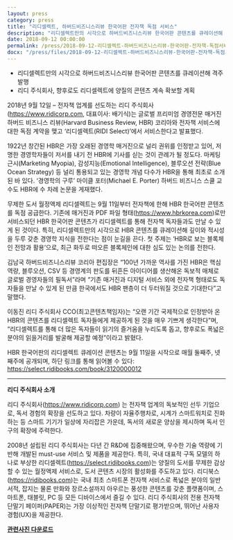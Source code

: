 ```yaml
---
layout: press
category: press
title: "리디셀렉트, 하버드비즈니스리뷰 한국어판 전자책 독점 서비스"
description: "리디셀렉트만의 시각으로 하버드비즈니스리뷰 한국어판 콘텐츠를 큐레이션해 격주 발행"
date: 2018-09-12 00:00:00
permalink: /press/2018-09-12-리디셀렉트-하버드비즈니스리뷰-한국어판-전자책-독점서비스
docx: "/press/files/2018-09-12-리디셀렉트-하버드비즈니스리뷰-한국어판-전자책-독점서비스.docx"
---
```


- 리디셀렉트만의 시각으로 하버드비즈니스리뷰 한국어판 콘텐츠를 큐레이션해 격주 발행
- 리디 주식회사, 향후로도 리디셀렉트에 양질의 콘텐츠 계속 확보할 계획

2018년 9월 12일 – 전자책 업계를 선도하는 리디 주식회사(https://www.ridicorp.com, 대표이사: 배기식)는 글로벌 프리미엄 경영전문 매거진 하버드 비즈니스 리뷰(Harvard Business Review, HBR) 코리아와 전자책 서비스에 대한 독점 계약을 맺고 ‘리디셀렉트(RIDI Select)’에서 서비스한다고 발표했다.

1922년 창간된 HBR은 가장 오래된 경영학 매거진으로 널리 권위를 인정받고 있어, 저명한 경영학자들이 저서를 내기 전 HBR에 기사를 싣는 것이 관례가 될 정도다. 마케팅 근시(Marketing Myopia), 감성지능(Emotional Intelligence), 블루오션 전략(Blue Ocean Strategy) 등 널리 통용되고 있는 경영학 개념 다수가 HBR을 통해 최초로 소개된 바 있다. ‘경영학의 구루’ 마이클 포터(Michael E. Porter) 하버드 비즈니스 스쿨 교수도 HBR에 수 차례 논문을 게재했다.
 
무제한 도서 월정액제 리디셀렉트는 9월 11일부터 전자책에 한해 HBR 한국어판 콘텐츠를 독점 공급한다. 기존에 매거진과 PDF 파일 형태(https://www.hbrkorea.com)로만 서비스되던 HBR 한국어판 콘텐츠가 리디셀렉트를 통해 전자책 독자들과도 만날 수 있게 된 것이다. 특히, 리디셀렉트만의 시각으로 HBR 콘텐츠를 큐레이션해 깊이와 적시성을 두루 갖춘 경영학 지식을 전한다는 점이 눈길을 끈다. 첫 주제는 ‘HBR로 보는 블록체인 전망과 활용’으로, 최근 화두로 떠오른 블록체인에 대한 심도 있는 논의를 전한다.
 
김남국 하버드비즈니스리뷰 코리아 편집장은 “100년 가까운 역사를 가진 HBR은 핵심역량, 블루오션, CSV 등 경영계의 판도를 뒤흔든 아이디어를 생산해온 독보적 매체로 글로벌 경영자들의 필독서”라며 “기존 매거진과 디지털 서비스 외에 전자책 형태로도 독자들을 만날 수 있게 된 만큼 한국에서도 HBR 팬층이 더 두터워질 것으로 기대한다”고 말했다.
 
이동진 리디 주식회사 CCO(최고콘텐츠책임자)는 “오랜 기간 국제적으로 인정받아 온 HBR의 콘텐츠를 리디셀렉트 독자들에게 제공하게 된 것을 매우 기쁘게 생각한다”며, “리디셀렉트를 통해 더 많은 독자들이 읽기의 즐거움을 누리도록 돕고, 향후로도 폭넓은 분야의 읽을거리를 발굴해 제공할 예정”이라고 밝혔다.
 
HBR 한국어판의 리디셀렉트 큐레이션 콘텐츠는 9월 11일을 시작으로 매월 둘째주, 넷째주에 공개되며, 하단 링크를 통해 읽어볼 수 있다:
https://select.ridibooks.com/book/3120000012

---

<b>리디 주식회사 소개</b>

리디 주식회사(https://www.ridicorp.com) 는 전자책 업계의 독보적인 선두 기업으로, 독서 경험의 확장을 선도하고 있다. 차량이 자율주행차로, 시계가 스마트워치로 진화하는 등 스마트 기기가 일상에 자리잡은 가운데, 독서의 새로운 양상을 제시하며 독서 인구의 확장에 주력한다.

2008년 설립된 리디 주식회사는 다년 간 R&D에 집중해왔으며, 우수한 기술 역량에 기반해 개발된 must-use 서비스 및 제품을 제공한다. 특히, 국내 대표적 구독 모델의 하나로 부상한 리디셀렉트(https://select.ridibooks.com)는 양질의 도서를 무제한 감상할 수 있는 월정액제 서비스로, 도서 콘텐츠 시장의 활성화를 주도하고 있다. 리디북스(https://ridibooks.com)는 국내 최초 스마트폰 전자책 서비스로 폭넓은 분야의 일반 서적, 잡지는 물론 만화와 장르소설까지 아우르는 풍성한 콘텐츠를 갖춘 플랫폼이며, 스마트폰, 태블릿, PC 등 모든 디바이스에서 즐길 수 있다. 리디 주식회사의 전용 전자책 단말기 페이퍼(PAPER)는 가장 이상적인 전자책 단말기로 평가받으며, 뛰어난 사용자 경험(UX)을 제공한다.

[**관련사진 다운로드**](/press/img/2018-08-30-리디셀렉트-첫-오리지널-콘텐츠로-장강명-작가-SF노라-공개.jpg)